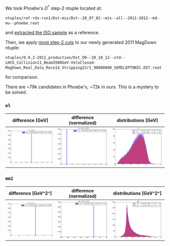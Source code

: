 We took Phoebe's $D^*$ step-2 ntuple located at:
```
ntuples/ref-rdx-run1/Dst-mix/Dst--20_07_02--mix--all--2011-2012--md-mu--phoebe.root
```
and [extracted the ISO sample](https://github.com/umd-lhcb/lhcb-ntuples-gen/blob/d5cbd869542a1f610c089e6d0d4d36b5d9a764a5/postprocess/ref-rdx-run1/rdst-2011-mix.yml) as a reference.

Then, we apply [most step-2 cuts](https://github.com/umd-lhcb/lhcb-ntuples-gen/blob/d5cbd869542a1f610c089e6d0d4d36b5d9a764a5/postprocess/rdx-run1/rdx-run1.yml) to our newly generated 2011 MagDown ntuple:
```
ntuples/0.9.2-2011_production/Dst_D0--20_10_12--std--LHCb_Collision11_Beam3500GeV-VeloClosed-MagDown_Real_Data_Reco14_Stripping21r1_90000000_SEMILEPTONIC.DST.root
```
for comparison.

There are ~79k candidates in Phoebe's, ~72k in ours. This is a mystery to be solved.


### `el`
| difference [GeV] | difference (normalized) | distributions [GeV] |
|---|---|---|
| ![](data-iso_phoebe_vs_us/el_diff.png) | ![](data-iso_phoebe_vs_us/el_diff_norm.png) | ![](data-iso_phoebe_vs_us/el_dist.png) |

### `mm2`
| difference [GeV^2^] | difference (normalized) | distributions [GeV^2^] |
|---|---|---|
| ![](data-iso_phoebe_vs_us/mm2_diff.png) | ![](data-iso_phoebe_vs_us/mm2_diff_norm.png) | ![](data-iso_phoebe_vs_us/mm2_dist.png) |
